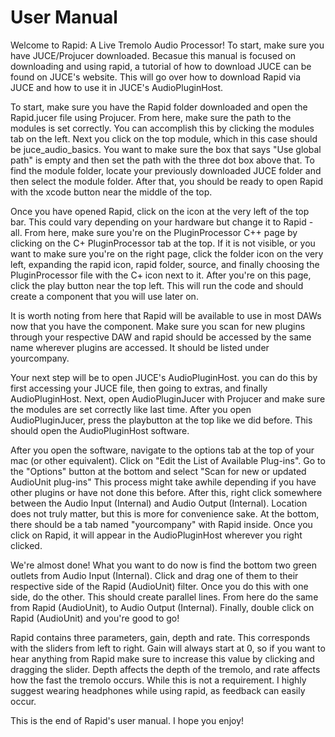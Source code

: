 # User Manual

Welcome to Rapid: A Live Tremolo Audio Processor! To start, make sure you have JUCE/Projucer downloaded. Becasue this manual is focused on downloading and using rapid, a tutorial of how to download JUCE can be found on JUCE's website. This will go over how to download Rapid via JUCE and how to use it in JUCE's AudioPluginHost. 

To start, make sure you have the Rapid folder downloaded and open the Rapid.jucer file using Projucer. From here, make sure the path to the modules is set correctly. You can accomplish this by clicking the modules tab on the left. Next you click on the top module, which in this case should be juce_audio_basics. You want to make sure the box that says "Use global path" is empty and then set the path with the three dot box above that. To find the module folder, locate your previously downloaded JUCE folder and then select the module folder. After that, you should be ready to open Rapid with the xcode button near the middle of the top. 

Once you have opened Rapid, click on the icon at the very left of the top bar. This could vary depending on your hardware but change it to Rapid - all. From here, make sure you're on the PluginProcessor C++ page by clicking on the C+ PluginProcessor tab at the top. If it is not visible, or you want to make sure you're on the right page, click the folder icon on the very left, expanding the rapid icon, rapid folder, source, and finally choosing the PluginProcessor file with the C+ icon next to it. After you're on this page, click the play button near the top left. This will run the code and should create a component that you will use later on.

It is worth noting from here that Rapid will be available to use in most DAWs now that you have the component. Make sure you scan for new plugins through your respective DAW and rapid should be accessed by the same name wherever plugins are accessed. It should be listed under yourcompany. 

Your next step will be to open JUCE's AudioPluginHost. you can do this by first accessing your JUCE file, then going to extras, and finally AudioPluginHost. Next, open AudioPluginJucer with Projucer and make sure the modules are set correctly like last time. After you open AudioPluginJucer, press the playbutton at the top like we did before. This should open the AudioPluginHost software.

After you open the software, navigate to the options tab at the top of your mac (or other equivalent). Click on "Edit the List of Available Plug-ins". Go to the "Options" button at the bottom and select "Scan for new or updated AudioUnit plug-ins" This process might take awhile depending if you have other plugins or have not done this before. After this, right click somewhere between the Audio Input (Internal) and Audio Output (Internal). Location does not truly matter, but this is more for convenience sake. At the bottom, there should be a tab named "yourcompany" with Rapid inside. Once you click on Rapid, it will appear in the AudioPluginHost wherever you right clicked. 

We're almost done! What you want to do now is find the bottom two green outlets from Audio Input (Internal). Click and drag one of them to their respective side of the Rapid (AudioUnit) filter. Once you do this with one side, do the other. This should create parallel lines. From here do the same from Rapid (AudioUnit), to Audio Output (Internal). Finally, double click on Rapid (AudioUnit) and you're good to go!

Rapid contains three parameters, gain, depth and rate. This corresponds with the sliders from left to right. Gain will always start at 0, so if you want to hear anything from Rapid make sure to increase this value by clicking and dragging the slider. Depth affects the depth of the tremolo, and rate affects how the fast the tremolo occurs. While this is not a requirement. I highly suggest wearing headphones while using rapid, as feedback can easily occur. 

This is the end of Rapid's user manual. I hope you enjoy!

